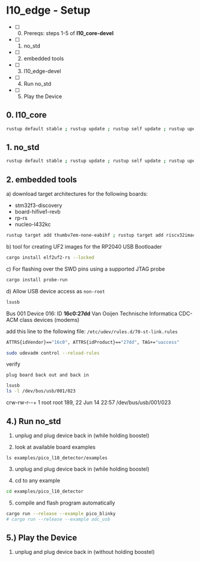# l10_edge - Setup

* [ ] 0. Prereqs: steps 1-5 of **l10_core-devel**
* [ ] 1. no_std
* [ ] 2. embedded tools
* [ ] 3. l10_edge-devel
* [ ] 4. Run no_std
* [ ] 5. Play the Device

## 0. l10_core
```sh
rustup default stable ; rustup update ; rustup self update ; rustup update stable ; rustc --version --verbose
```

## 1. no_std
```sh
rustup default stable ; rustup update ; rustup self update ; rustup update stable ; rustc --version --verbose
```

## 2. embedded tools

a) download target architectures for the following boards:

* stm32f3-discovery
* board-hifive1-revb
* rp-rs
* nucleo-l432kc
```sh
rustup target add thumbv7em-none-eabihf ; rustup target add riscv32imac-unknown-none-elf ; rustup target add thumbv6m-none-eabi ; rustup target add thumbv7em-none-eabihf
```

b) tool for creating UF2 images for the RP2040 USB Bootloader
```sh
cargo install elf2uf2-rs --locked
```

c) For flashing over the SWD pins using a supported JTAG probe
```sh
cargo install probe-run
```

d) Allow USB device access as ```non-root```


```sh
lsusb
```
Bus 001 Device 016: ID **16c0:27dd** Van Ooijen Technische Informatica CDC-ACM class devices (modems)

add this line to the following file: ```/etc/udev/rules.d/70-st-link.rules```
```sh  
ATTRS{idVendor}=="16c0", ATTRS{idProduct}=="27dd", TAG+="uaccess"
```
```sh
sudo udevadm control --reload-rules
```
verify
```
plug board back out and back in
```

```sh
lsusb
ls -l /dev/bus/usb/001/023
```
crw-rw-r--+ 1 root root 189, 22 Jun 14 22:57 /dev/bus/usb/001/023


## 4.) Run no_std

1. unplug and plug device back in (while holding boostel)

2. look at available board examples
```
ls examples/pico_l10_detector/examples
```
3. unplug and plug device back in (while holding boostel)

4. cd to any example
```sh
cd examples/pico_l10_detector
```
5. compile and flash program automatically
```sh
cargo run --release --example pico_blinky
# cargo run --release --example adc_usb
```

## 5.) Play the Device

1. unplug and plug device back in (without holding boostel)